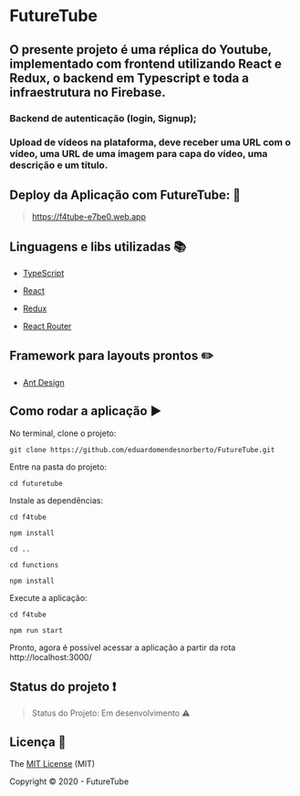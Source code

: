 
# FutureTube

## O presente projeto é uma réplica do Youtube, implementado com frontend utilizando React e Redux, o backend em Typescript e toda a infraestrutura no Firebase.

  

### Backend de autenticação (login, Signup);

  

### Upload de vídeos na plataforma, deve receber uma URL com o vídeo, uma URL de uma imagem para capa do vídeo, uma descrição e um título.



## Deploy da Aplicação com FutureTube: :dash:

  

> https://f4tube-e7be0.web.app

  

## Linguagens e libs utilizadas :books:

  

-  [TypeScript](https://www.typescriptlang.org/)

-  [React](https://pt-br.reactjs.org/)

-  [Redux](https://redux.js.org/)

-  [React Router](https://reacttraining.com/react-router/web)

  

## Framework para layouts prontos :pencil2:

  

-  [Ant Design](https://ant.design/)



## Como rodar a aplicação :arrow_forward:

No terminal, clone o projeto: 

```
git clone https://github.com/eduardomendesnorberto/FutureTube.git
```
Entre na pasta do projeto:

```
cd futuretube
```
Instale as dependências: 
```
cd f4tube
```
```
npm install
```
```
cd ..
```
```
cd functions
```
```
npm install
```
Execute a aplicação:

```
cd f4tube
```
```
npm run start
```
Pronto, agora é possível acessar a aplicação a partir da rota http://localhost:3000/


  ## Status do projeto :heavy_exclamation_mark:
> Status do Projeto: Em desenvolvimento :warning:

## Licença :floppy_disk:

The [MIT License]() (MIT)

Copyright :copyright: 2020 - FutureTube